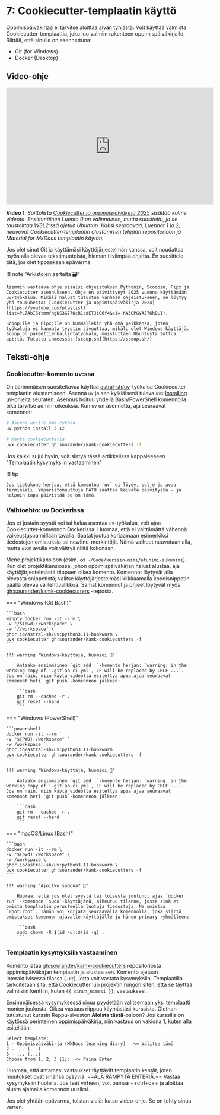 # 7: Cookiecutter-templaatin käyttö

Oppimispäiväkirjaa ei tarvitse aloittaa aivan tyhjästä. Voit käyttää valmista Cookiecutter-templaattia, joka luo valmiin rakenteen oppimispäiväkirjalle. Riittää, että sinulla on asennettuna:

* Git (for Windows)
* Docker (Desktop)

## Video-ohje

<iframe width="560" height="315" src="https://www.youtube.com/embed/videoseries?si=EVdBeMUuqLscP-ZN&amp;list=PL7AbISYtmmfiS1sozsGkZ266EE0NeQeJh" title="YouTube video player" frameborder="0" allow="accelerometer; autoplay; clipboard-write; encrypted-media; gyroscope; picture-in-picture; web-share" referrerpolicy="strict-origin-when-cross-origin" allowfullscreen></iframe>

**Video 1**: *Soittolista [Cookiecutter ja oppimispäiväkirja 2025](https://youtube.com/playlist?list=PL7AbISYtmmfiS1sozsGkZ266EE0NeQeJh&si=oa5TdiXjHwauc9Cl) sisältää kolme videota. Ensimmäinen Luento 0 on valinnainen, mutta suositeltu, ja se taustoittaa WSL2:ssä ajetun Ubuntun. Kaksi seuraavaa, Luennot 1 ja 2, neuvovat Cookiecutter-templaatin alustamisen tyhjään repositorioon ja Material for MkDocs templaatin käytön.*

Jos olet sinut Git ja käyttämäsi käyttöjärjestelmän kanssa, voit noudattaa myös alla olevaa tekstimuotoista, hieman tiiviimpää ohjetta. En suosittele tätä, jos olet tippaakaan epävarma.

!!! note "Arkistojen aarteita 🗃️"

    Aiemmin vastaava ohje sisälsi ohjeistuksen Pythonin, Scoopin, Pipx ja Cookiecutter asennukseen. Ohje on päivittynyt 2025 vuonna käyttämään uv-työkalua. Mikäli haluat tutustua vanhaan ohjeistukseen, se löytyy yhä YouTubesta: [Cookiecutter ja oppimispäiväkirja 2024](https://youtube.com/playlist?list=PL7AbISYtmmfhgUS3G77OcR1sdETJiQ6f4&si=-KA3GPGVAJ76hBLI).

    Scoop:lle ja Pipx:lle on kummallekin yhä oma paikkansa, joten työkaluja ei kannata tyystin sivuuttaa, mikäli olet Windows-käyttäjä. Scoop on pakeettienhallintatyökalu, muistuttaen Ubuntusta tuttua apt:tä. Tutustu ihmeessä: [scoop.sh](https://scoop.sh/)

## Teksti-ohje

### Cookiecutter-komento uv:ssa

On äärimmäisen suositeltavaa käyttää [astral-sh/uv](https://docs.astral.sh/uv/)-työkalua Cookiecutter-templaatin alustamiseen. Asenna `uv` ja sen kylkiäisenä tuleva `uvx` [Installing uv](https://docs.astral.sh/uv/getting-started/installation/)-ohjeita seuraten. Asennus hoituu yhdellä Bash/PowerShell komennolla eikä tarvitse admin-oikeuksia. Kun `uv` on asennettu, aja seuraavat komennot:

```bash
# Asenna uv:lle oma Python
uv python install 3.12

# Käytä cookiecutteria
uvx cookiecutter gh:sourander/kamk-cookiecutters -f
```

Jos kaikki sujui hyvin, voit siirtyä tässä artikkelissa kappaleeseen "Templaatin kysymyksiin vastaaminen"

!!! tip

    Jos tietokone herjaa, että komentoa `uv` ei löydy, sulje ja avaa terminaali. Ympäristömuuttuja PATH saattaa kaivata päivitystä – ja helpoin tapa päivittää se on tämä.

### Vaihtoehto: uv Dockerissa

Jos et jostain syystä voi tai halua asentaa `uv`-työkalua, voit ajaa Cookiecutter-komennon Dockerissa. Huomaa, että ei välttämättä vähennä vaikeustasoa millään tavalla. Saatat joutua korjaamaan esimerkiksi tiedostojen omistuksia tai newline-merkintöjä. Nämä vaiheet neuvotaan alla, mutta `uv`:n avulla voit välttyä niiltä kokonaan.

Mene projektikansioon (esim. `cd ~/Code/kurssin-nimi/etunimi-sukunimi`). Kun olet projektikansiossa, johon oppimispäiväkirjan haluat alustaa, aja käyttöjärjestelmästä riippuen oikea komento. Komennot löytyvät alla olevasta snippetistä; valitse käyttöjärjestelmäsi klikkaamalla koodisnippetin päällä olevaa välilehtivalikkoa. Samat komennot ja ohjeet löytyvät myös [gh:sourander/kamk-cookiecutters](https://github.com/sourander/kamk-cookiecutters) -reposta.

=== "Windows (Git Bash)"

    ```bash
    winpty docker run -it --rm \
    -v "/$(pwd):/workspace" \
    -w '//workspace' \
    ghcr.io/astral-sh/uv:python3.11-bookworm \
    uvx cookiecutter gh:sourander/kamk-cookiecutters -f
    ```

    !!! warning "Windows-käyttäjä, huomioi 🚨"

        Antaako ensimmäinen `git add .`-komento herjan: `warning: in the working copy of '.gitlab-ci.yml', LF will be replaced by CRLF ...`. Jos on näin, niin käytä videolla esiteltyä apua ajaa seuraavat komennot heti `git push`-komennnon jälkeen:

        ```bash
        git rm --cached -r .
        git reset --hard
        ```

=== "Windows (PowerShell)"

    ```powershell
    docker run -it --rm `
    -v "${PWD}:/workspace" `
    -w /workspace `
    ghcr.io/astral-sh/uv:python3.11-bookworm `
    uvx cookiecutter gh:sourander/kamk-cookiecutters -f
    ```

    !!! warning "Windows-käyttäjä, huomioi 🚨"

        Antaako ensimmäinen `git add .`-komento herjan: `warning: in the working copy of '.gitlab-ci.yml', LF will be replaced by CRLF ...`. Jos on näin, niin käytä videolla esiteltyä apua ajaa seuraavat komennot heti `git push`-komennnon jälkeen:

        ```bash
        git rm --cached -r .
        git reset --hard
        ```

=== "macOS/Linux (Bash)"

    ```bash
    docker run -it --rm \
    -v "$(pwd):/workspace" \
    -w /workspace \
    ghcr.io/astral-sh/uv:python3.11-bookworm \
    uvx cookiecutter gh:sourander/kamk-cookiecutters -f
    ```

    !!! warning "Ajoitko sudona? 🚨"

        Huomaa, että jos olet syystä tai toisesta joutunut ajaa `docker run` -komennon `sudo`-käyttäjänä, aiheutuu tilanne, jossa sinä et omista templaatin perusteella luotuja tiedostoja. Ne omistaa `root:root`. Tämän voi korjata seuraavalla komennolla, joka siirtä omistukset komennon ajavalle käyttäjälle ja hänen primary-ryhmälleen:

        ```bash
        sudo chown -R $(id -u):$(id -g) .
        ```

### Templaatin kysymyksiin vastaaminen

Komento lataa [gh:sourander/kamk-cookiecutters](https://github.com/sourander/kamk-cookiecutters) repositoriosta oppimispäiväkirjan templaatin ja alustaa sen. Komento ajetaan interaktiivisessa tilassa (`-it`), jotta voit vastata kysymyksiin. Templaatilla tarkoitetaan sitä, että Cookiecutter luo projektin rungon siten, että se täyttää valmiisiin kenttiin, kuten `{{ sinun_nimesi }}`, vastauksesi.

Ensimmäisessä kysymyksessä sinua pyydetään valitsemaan yksi templaatti monien joukosta. Oikea vastaus riippuu käymästäsi kurssista. Olethan tutustunut kurssin Reppu-sivuston **Aloista tästä**-osioon? Jos kurssilla on käytössä perinteinen oppimispäiväkirja, niin vastaus on vakiona 1, kuten alla esitellään:

```plaintext
Select template:
1 - Oppimispäiväkirja (MkDocs learning diary)   <= Valitse tämä
2 - ... (...)
3 - ... (...)
Choose from 1, 2, 3 [1]:  <= Paina Enter
```
Huomaa, että antamasi vastaukset täyttävät templaatin kentät, joten muutokset ovat sinänsä pysyviä. ==ÄLÄ RÄMPYTÄ ENTERIÄ.== Vastaa kysymyksiin huolella. Jos teet virheen, voit painaa ++ctrl+c++ ja aloittaa alusta ajamalla komennon uusiksi.

Jos olet yhtään epävarma, toistan vielä: katso video-ohje. Se on tehty sinua varten.

